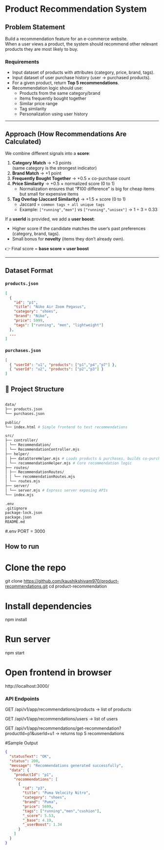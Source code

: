 # Product Recommendation System

## Problem Statement

Build a recommendation feature for an e-commerce website.  
When a user views a product, the system should recommend other relevant products they are most likely to buy.

### Requirements

- Input dataset of products with attributes (category, price, brand, tags).
- Input dataset of user purchase history (user → purchased products).
- For a given product, return **Top 5 recommendations**.
- Recommendation logic should use:
  - Products from the same category/brand
  - Items frequently bought together
  - Similar price range
  - Tag similarity
  - Personalization using user history

---

## Approach (How Recommendations Are Calculated)

We combine different signals into a **score**:

1. **Category Match** → +3 points  
   (same category is the strongest indicator)
2. **Brand Match** → +1 point
3. **Frequently Bought Together** → +0.5 × co-purchase count
4. **Price Similarity** → +0.5 × normalized score (0 to 1)
   - Normalization ensures that “₹100 difference” is big for cheap items but small for expensive items
5. **Tag Overlap (Jaccard Similarity)** → +1.5 × score (0 to 1)
   - Jaccard = `common tags ÷ all unique tags`
   - Example: `["running","men"]` vs `["running","unisex"]` → 1 ÷ 3 = 0.33

If a **userId** is provided, we add a **user boost**:

- Higher score if the candidate matches the user’s past preferences (category, brand, tags).
- Small bonus for **novelty** (items they don’t already own).

👉 Final score = **base score + user boost**

---

## Dataset Format

### `products.json`

````json
[
  {
    "id": "p1",
    "title": "Nike Air Zoom Pegasus",
    "category": "shoes",
    "brand": "Nike",
    "price": 5999,
    "tags": ["running", "men", "lightweight"]
  },
  ...
]
````




### `purchases.json`
````json
[
  { "userId": "u1", "products": ["p1","p4","p7"] },
  { "userId": "u2", "products": ["p2","p3"] }
]

````

## 📁 Project Structure

```bash

data/
├── products.json
└── purchases.json

public/
└── index.html # Simple frontend to test recommendations

src/
├── controller/
│ └── Recommendation/
│ └── RecommendationController.mjs
├── helper/
│ ├── dataStoreHelper.mjs # Loads products & purchases, builds co-purchase + user profiles
│ └── recommendationHelper.mjs # Core recommendation logic
├── routes/
│ ├── RecommendationRoutes/
│ │ └── recommendationRoutes.mjs
│ └── routes.mjs
├── server/
│ └── server.mjs # Express server exposing APIs
└── index.mjs

.env
.gitignore
package-lock.json
package.json
README.md

````

#.env
PORT = 3000


## How to run

# Clone the repo
git clone https://github.com/kaushikshivam970/product-recommendations.git
cd product-recommendation

# Install dependencies
npm install

# Run server
npm start


# Open frontend in browser

http://localhost:3000/

### API Endpoints

GET /api/v1/app/recommendations/products → list of products

GET /api/v1/app/recommendations/users → list of users

GET /api/v1/app/recommendations/get-recommendation?productId=p1&userId=u1
→ returns top 5 recommendations

#Sample Output
````json
{
  "statusText": "OK",
  "status": 200,
  "message": "Recommendations generated successfully",
  "data": {
    "productId": "p1",
    "recommendations": [
      {
        "id": "p3",
        "title": "Puma Velocity Nitro",
        "category": "shoes",
        "brand": "Puma",
        "price": 5699,
        "tags": ["running","men","cushion"],
        "_score": 5.53,
        "_base": 4.19,
        "_userBoost": 1.34
      }
    ]
  }
}
````


````
